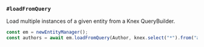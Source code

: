 ### `#loadFromQuery`

Load multiple instances of a given entity from a Knex QueryBuilder.

```ts
const em = newEntityManager();
const authors = await em.loadFromQuery(Author, knex.select("*").from("authors"));
```
